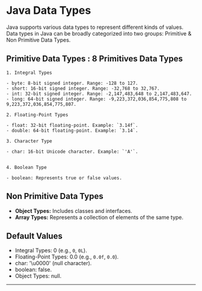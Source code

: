 # Java Data Types

Java supports various data types to represent different kinds of values. Data types in Java can be broadly categorized into two groups: Primitive & Non Primitive Data Types.

## Primitive Data Types : 8 Primitives Data Types

    1. Integral Types

    - byte: 8-bit signed integer. Range: -128 to 127.
    - short: 16-bit signed integer. Range: -32,768 to 32,767.
    - int: 32-bit signed integer. Range: -2,147,483,648 to 2,147,483,647.
    - long: 64-bit signed integer. Range: -9,223,372,036,854,775,808 to 9,223,372,036,854,775,807.

    2. Floating-Point Types

    - float: 32-bit floating-point. Example: `3.14f`.
    - double: 64-bit floating-point. Example: `3.14`.

    3. Character Type

    - char: 16-bit Unicode character. Example: `'A'`.


    4. Boolean Type

    - boolean: Represents true or false values.

## Non Primitive Data Types

- **Object Types:** Includes classes and interfaces.
- **Array Types:** Represents a collection of elements of the same type.

## Default Values

- Integral Types: 0 (e.g., `0`, `0L`).
- Floating-Point Types: 0.0 (e.g., `0.0f`, `0.0`).
- char: '\u0000' (null character).
- boolean: false.
- Object Types: null.

----------------------------------------------------------------